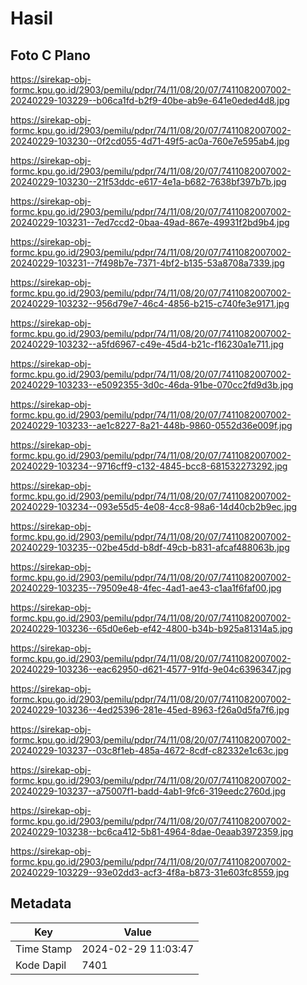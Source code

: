 # Hasil

## Foto C Plano

https://sirekap-obj-formc.kpu.go.id/2903/pemilu/pdpr/74/11/08/20/07/7411082007002-20240229-103229--b06ca1fd-b2f9-40be-ab9e-641e0eded4d8.jpg

https://sirekap-obj-formc.kpu.go.id/2903/pemilu/pdpr/74/11/08/20/07/7411082007002-20240229-103230--0f2cd055-4d71-49f5-ac0a-760e7e595ab4.jpg

https://sirekap-obj-formc.kpu.go.id/2903/pemilu/pdpr/74/11/08/20/07/7411082007002-20240229-103230--21f53ddc-e617-4e1a-b682-7638bf397b7b.jpg

https://sirekap-obj-formc.kpu.go.id/2903/pemilu/pdpr/74/11/08/20/07/7411082007002-20240229-103231--7ed7ccd2-0baa-49ad-867e-49931f2bd9b4.jpg

https://sirekap-obj-formc.kpu.go.id/2903/pemilu/pdpr/74/11/08/20/07/7411082007002-20240229-103231--7f498b7e-7371-4bf2-b135-53a8708a7339.jpg

https://sirekap-obj-formc.kpu.go.id/2903/pemilu/pdpr/74/11/08/20/07/7411082007002-20240229-103232--956d79e7-46c4-4856-b215-c740fe3e9171.jpg

https://sirekap-obj-formc.kpu.go.id/2903/pemilu/pdpr/74/11/08/20/07/7411082007002-20240229-103232--a5fd6967-c49e-45d4-b21c-f16230a1e711.jpg

https://sirekap-obj-formc.kpu.go.id/2903/pemilu/pdpr/74/11/08/20/07/7411082007002-20240229-103233--e5092355-3d0c-46da-91be-070cc2fd9d3b.jpg

https://sirekap-obj-formc.kpu.go.id/2903/pemilu/pdpr/74/11/08/20/07/7411082007002-20240229-103233--ae1c8227-8a21-448b-9860-0552d36e009f.jpg

https://sirekap-obj-formc.kpu.go.id/2903/pemilu/pdpr/74/11/08/20/07/7411082007002-20240229-103234--9716cff9-c132-4845-bcc8-681532273292.jpg

https://sirekap-obj-formc.kpu.go.id/2903/pemilu/pdpr/74/11/08/20/07/7411082007002-20240229-103234--093e55d5-4e08-4cc8-98a6-14d40cb2b9ec.jpg

https://sirekap-obj-formc.kpu.go.id/2903/pemilu/pdpr/74/11/08/20/07/7411082007002-20240229-103235--02be45dd-b8df-49cb-b831-afcaf488063b.jpg

https://sirekap-obj-formc.kpu.go.id/2903/pemilu/pdpr/74/11/08/20/07/7411082007002-20240229-103235--79509e48-4fec-4ad1-ae43-c1aa1f6faf00.jpg

https://sirekap-obj-formc.kpu.go.id/2903/pemilu/pdpr/74/11/08/20/07/7411082007002-20240229-103236--65d0e6eb-ef42-4800-b34b-b925a81314a5.jpg

https://sirekap-obj-formc.kpu.go.id/2903/pemilu/pdpr/74/11/08/20/07/7411082007002-20240229-103236--eac62950-d621-4577-91fd-9e04c6396347.jpg

https://sirekap-obj-formc.kpu.go.id/2903/pemilu/pdpr/74/11/08/20/07/7411082007002-20240229-103236--4ed25396-281e-45ed-8963-f26a0d5fa7f6.jpg

https://sirekap-obj-formc.kpu.go.id/2903/pemilu/pdpr/74/11/08/20/07/7411082007002-20240229-103237--03c8f1eb-485a-4672-8cdf-c82332e1c63c.jpg

https://sirekap-obj-formc.kpu.go.id/2903/pemilu/pdpr/74/11/08/20/07/7411082007002-20240229-103237--a75007f1-badd-4ab1-9fc6-319eedc2760d.jpg

https://sirekap-obj-formc.kpu.go.id/2903/pemilu/pdpr/74/11/08/20/07/7411082007002-20240229-103238--bc6ca412-5b81-4964-8dae-0eaab3972359.jpg

https://sirekap-obj-formc.kpu.go.id/2903/pemilu/pdpr/74/11/08/20/07/7411082007002-20240229-103229--93e02dd3-acf3-4f8a-b873-31e603fc8559.jpg


## Metadata

| Key        | Value               |
| ---------- | ------------------- |
| Time Stamp | 2024-02-29 11:03:47 |
| Kode Dapil | 7401                |



